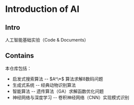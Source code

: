 # Introduction of AI

## Intro

人工智能基础实验（Code & Documents）

## Contains

本仓库包括：

- 启发式搜索算法 -- $A^\*$ 算法求解8数码问题
- 生成式系统 -- 经典动物识别算法
- 智能算法 -- 遗传算法（GA）求解函数优化问题
- 神经网络与深度学习 -- 卷积神经网络（CNN）实现模式识别
